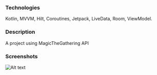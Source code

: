 ### Technologies

Kotlin, MVVM, Hilt, Coroutines, Jetpack, LiveData, Room, ViewModel.

### Description

A project using MagicTheGathering API

### Screenshots

![Alt text](screenshots/home.png?raw=true "app screenshot")
